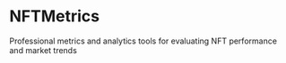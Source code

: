 # NFTMetrics
Professional metrics and analytics tools for evaluating NFT performance and market trends
